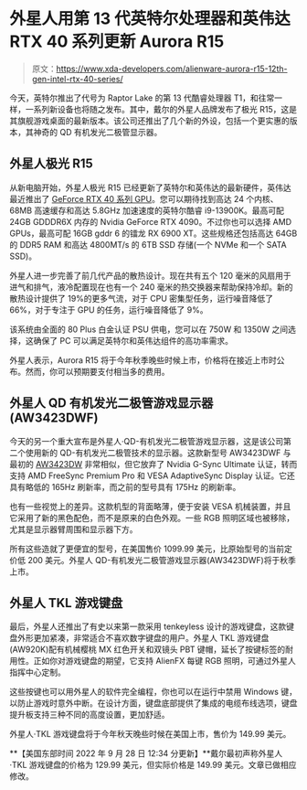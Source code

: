 # 外星人用第 13 代英特尔处理器和英伟达 RTX 40 系列更新 Aurora R15

> 原文：<https://www.xda-developers.com/alienware-aurora-r15-12th-gen-intel-rtx-40-series/>

今天，英特尔推出了代号为 Raptor Lake 的第 13 代酷睿处理器 T1，和往常一样，一系列新设备也将随之发布。其中，戴尔的外星人品牌发布了极光 R15，这是其旗舰游戏桌面的最新版本。该公司还推出了几个新的外设，包括一个更实惠的版本，其神奇的 QD 有机发光二极管显示器。

## 外星人极光 R15

从新电脑开始，外星人极光 R15 已经更新了英特尔和英伟达的最新硬件，英伟达最近推出了 [GeForce RTX 40 系列 GPU](https://www.xda-developers.com/nvidia-geforce-rtx-40-series-launch-release-date-price/)。您可以期待找到高达 24 个内核、68MB 高速缓存和高达 5.8GHz 加速速度的英特尔酷睿 i9-13900K。最高可配 24GB GDDDR6X 内存的 Nvidia GeForce RTX 4090。不过你也可以选择 AMD GPUs，最高可配 16GB gddr 6 的镭龙 RX 6900 XT。这些规格还包括高达 64GB 的 DDR5 RAM 和高达 4800MT/s 的 6TB SSD 存储(一个 NVMe 和一个 SATA SSD)。

外星人进一步完善了前几代产品的散热设计。现在共有五个 120 毫米的风扇用于进气和排气，液冷配置现在也有一个 240 毫米的热交换器来帮助保持冷却。新的散热设计提供了 19%的更多气流，对于 CPU 密集型任务，运行噪音降低了 66%，对于专注于 GPU 的任务，运行噪音降低了 9%。

该系统由全面的 80 Plus 白金认证 PSU 供电，您可以在 750W 和 1350W 之间选择，这确保了 PC 可以满足英特尔和英伟达组件的高功率需求。

外星人表示，Aurora R15 将于今年秋季晚些时候上市，价格将在接近上市时公布。然而，你可以预期要支付相当多的费用。

## 外星人 QD 有机发光二极管游戏显示器(AW3423DWF)

今天的另一个重大宣布是外星人·QD-有机发光二极管游戏显示器，这是该公司第二个使用新的 QD-有机发光二极管技术的显示器。这款新型号 AW3423DWF 与最初的 [AW3423DW](https://www.xda-developers.com/alienware-34-inch-qd-oled-monitor-price-revealed/) 非常相似，但它放弃了 Nvidia G-Sync Ultimate 认证，转而支持 AMD FreeSync Premium Pro 和 VESA AdaptiveSync Display 认证。它还具有略低的 165Hz 刷新率，而之前的型号具有 175Hz 的刷新率。

也有一些视觉上的差异。这款机型的背面略薄，便于安装 VESA 机械装置，并且它采用了新的黑色配色，而不是原来的白色外观。一些 RGB 照明区域也被移除，尤其是显示器臂周围和显示器下方。

所有这些造就了更便宜的型号，在美国售价 1099.99 美元，比原始型号的当前定价低 200 美元。外星人 QD-有机发光二极管游戏显示器(AW3423DWF)将于秋季上市。

## 外星人 TKL 游戏键盘

最后，外星人还推出了有史以来第一款采用 tenkeyless 设计的游戏键盘，这款键盘外形更加紧凑，非常适合不喜欢数字键盘的用户。外星人 TKL 游戏键盘(AW920K)配有机械樱桃 MX 红色开关和双镜头 PBT 键帽，延长了按键标签的耐用性。正如你对游戏键盘的期望，它支持 AlienFX 每键 RGB 照明，可通过外星人指挥中心定制。

这些按键也可以用外星人的软件完全编程，你也可以在运行中禁用 Windows 键，以防止游戏时意外中断。在设计方面，键盘底部提供了集成的电缆布线选项，键盘提升板支持三种不同的高度设置，更加舒适。

外星人·TKL 游戏键盘将于今年秋天晚些时候在美国上市，售价为 149.99 美元。

**【美国东部时间 2022 年 9 月 28 日 12:34 分更新】**戴尔最初声称外星人·TKL 游戏键盘的价格为 129.99 美元，但实际价格是 149.99 美元。文章已做相应修改。